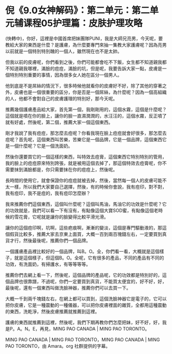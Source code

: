 # 倪《9.0女神解码》：第二单元：第二单元辅课程05护理篇：皮肤护理攻略

(快轉中)，你好，這裡是中國首席把妹團隊PUNI，我是大師兄亮男，今天呢，要教給大家的東西是什麼？是護膚，為什麼要專門來抽一集教大家護膚呢？因為亮男以前就是一個特別特別醜的一個人，雖然現在也不是太帥。

但我以前的皮膚呢，你們看到之後，你們可能都會吃不下飯，女生都不知道親我都不知道親我哪裡，滿臉的痘痘，滿臉的坑，但是呢，我要告訴大家一點，皮膚是一個特別特別重要的事情，因為很多女人她在區分一個男人。

他到底是不是屌絲的情況下，很多時候他就看你的皮膚好不好，除了其他的穿著之外，皮膚也是一個很重要的區分，你是否是一個屌絲，為什麼呢？因為一個高組織的人，他都不會對自己的皮膚護理的特別好，那今天呢。

推薦幾個護膚產品給大家，首先第一個，我剛剛用的，這個水霧，這個是什麼呢？這個就是噴在你的臉上，讓你的臉一直濕潤潤的，水汪汪的，這個水霧，反正噴了就有好處，然後呢，第二個，推薦大家一個這個東西。

剛才我說了我有痘痘，那怎麼去痘呢？你看我現在臉上痘痘就會好很多，那怎麼去痘呢？首先呢，這個東西叫苦樂，苦樂它是一個品牌，它是一個品牌，這個東西它是一個什麼呢？它是一個洗面奶。

然後你還要買它的一個這樣的東西，叫特效去痘膏，這個東西它特別特別的管用，我的臉上的痘痘原來特別誇張，就是被用這個去掉了，那這個特效去痘膏呢，你不需要抹到滿臉都是，你只需要抹在你的痘痘上，然後呢。

長時間的使用它，就會保證你的痘痘就被去掉，然後，當然每一個人的皮膚可能不太一樣，所以我們大家要自己選擇，然後，有的時候你會說，我有痘印，對不對，我有痘印，我不是痘的，我有痘印怎麼辦？

我來推薦你們這個東西，這個叫什麼呢？這個叫馬油，馬油它的功效是什麼呢？它的功效就是，我們可以看一下有沒有，有點像這個大寶SOD蜜，有點像這個老時候的雪花膏，它呢就是讓你的臉變得比較平滑光滑。

讓你的這個痘印啊，坑啊，這些疤痕啊，漸漸的變淡，這個是專門驅動液的，那這個假貨比較多，推薦大家去京東上面買，大概一百到兩百塊錢左右，一定要買到真貨才行，然後最後呢，推薦你們一個品牌。

一個護膚產品裡比較好的一個品牌，叫B。O。全，你們看一看，大概就是這個樣子，就是這個樣子，但這個B。O。全呢，它有很多的產品，不同的產品有不同的功效，有洗面奶，有掃護水，有等等等等。

推薦你們去網上看一下，然後呢，這個品牌的產品呢，它的功效都是特別好的，這個品牌也很靠譜，不過呢，你們一定要買到真貨，不能買太便宜的，好不好，好，最後呢，還有一個東西叫做洗臉神器，推薦你們可以去買一下。

大概一千到兩千塊錢左右，在網上都可以買到，這個洗臉神器它是電子的，它可以把你皮膚，它是一種震動的一種儀器，可以把你皮膚裡面的雜質，全都用這種震動的東西，洗乾淨，然後皮膚推薦就推薦到這裡。

護膚的東西就推薦到這裡，然後呢，我們下期再教你們怎麼把妹，好不好，好，我是P。A。N。E，再見，MING PAO CANADA | MING PAO TORONTO。

MING PAO CANADA | MING PAO TORONTO，MING PAO CANADA | MING PAO TORONTO，由 Amara。org 社群提供的字幕。

